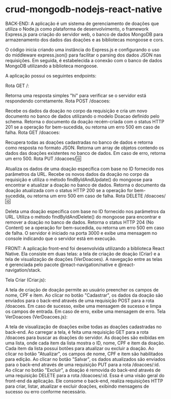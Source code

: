 # crud-mongodb-nodejs-react-native
BACK-END:
A aplicação é um sistema de gerenciamento de doações que utiliza o Node.js como plataforma de desenvolvimento, o framework Express.js para criação do servidor web, o banco de dados MongoDB para armazenamento dos dados das doações e as bibliotecas mongoose e cors.

O código inicia criando uma instância do Express.js e configurando o uso do middleware express.json() para facilitar o parsing dos dados JSON nas requisições. Em seguida, é estabelecida a conexão com o banco de dados MongoDB utilizando a biblioteca mongoose.

A aplicação possui os seguintes endpoints:

Rota GET /:

Retorna uma resposta simples "hi" para verificar se o servidor está respondendo corretamente.
Rota POST /doacoes:

Recebe os dados da doação no corpo da requisição e cria um novo documento no banco de dados utilizando o modelo Doacao definido pelo schema.
Retorna o documento da doação recém-criada com o status HTTP 201 se a operação for bem-sucedida, ou retorna um erro 500 em caso de falha.
Rota GET /doacoes:

Recupera todas as doações cadastradas no banco de dados e retorna como resposta no formato JSON.
Retorna um array de objetos contendo os dados das doações existentes no banco de dados.
Em caso de erro, retorna um erro 500.
Rota PUT /doacoes/:id:

Atualiza os dados de uma doação específica com base no ID fornecido nos parâmetros da URL.
Recebe os novos dados da doação no corpo da requisição e utiliza o método findByIdAndUpdate() do mongoose para encontrar e atualizar a doação no banco de dados.
Retorna o documento da doação atualizada com o status HTTP 200 se a operação for bem-sucedida, ou retorna um erro 500 em caso de falha.
Rota DELETE /doacoes/:id:

Deleta uma doação específica com base no ID fornecido nos parâmetros da URL.
Utiliza o método findByIdAndDelete() do mongoose para encontrar e remover a doação no banco de dados.
Retorna o status HTTP 204 (No Content) se a operação for bem-sucedida, ou retorna um erro 500 em caso de falha.
O servidor é iniciado na porta 3000 e exibe uma mensagem no console indicando que o servidor está em execução.

FRONT:
A aplicação front-end foi desenvolvida utilizando a biblioteca React Native. Ela consiste em duas telas: a tela de criação de doação (Criar) e a tela de visualização de doações (VerDoacoes). A navegação entre as telas é gerenciada pelo pacote @react-navigation/native e @react-navigation/stack.

Tela Criar (Criar.js):

A tela de criação de doação permite ao usuário preencher os campos de nome, CPF e item.
Ao clicar no botão "Cadastrar", os dados da doação são enviados para o back-end através de uma requisição POST para a rota /doacoes.
Em caso de sucesso, exibe uma mensagem de sucesso e limpa os campos de entrada.
Em caso de erro, exibe uma mensagem de erro.
Tela VerDoacoes (VerDoacoes.js):

A tela de visualização de doações exibe todas as doações cadastradas no back-end.
Ao carregar a tela, é feita uma requisição GET para a rota /doacoes para buscar as doações do servidor.
As doações são exibidas em uma lista, onde cada item da lista mostra o ID, nome, CPF e item da doação.
Cada item da lista possui botões para atualizar ou excluir a doação.
Ao clicar no botão "Atualizar", os campos de nome, CPF e item são habilitados para edição.
Ao clicar no botão "Salvar", os dados atualizados são enviados para o back-end através de uma requisição PUT para a rota /doacoes/:id.
Ao clicar no botão "Excluir", a doação é removida do back-end através de uma requisição DELETE para a rota /doacoes/:id.
Essa é uma visão geral do front-end da aplicação. Ele consome o back-end, realiza requisições HTTP para criar, listar, atualizar e excluir doações, exibindo mensagens de sucesso ou erro conforme necessário.
